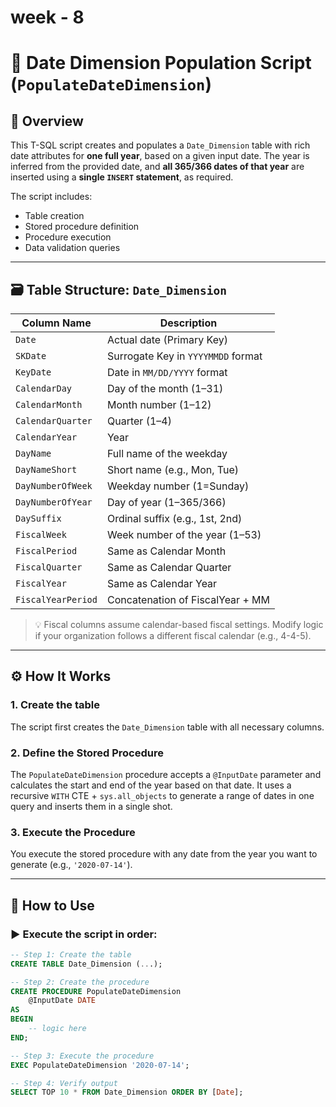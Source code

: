 # week - 8 

# 📅 Date Dimension Population Script (`PopulateDateDimension`)

## 📌 Overview

This T-SQL script creates and populates a `Date_Dimension` table with rich date attributes for **one full year**, based on a given input date. The year is inferred from the provided date, and **all 365/366 dates of that year** are inserted using a **single `INSERT` statement**, as required.

The script includes:
- Table creation
- Stored procedure definition
- Procedure execution
- Data validation queries

---

## 🗃️ Table Structure: `Date_Dimension`

| Column Name         | Description                            |
|---------------------|----------------------------------------|
| `Date`              | Actual date (Primary Key)              |
| `SKDate`            | Surrogate Key in `YYYYMMDD` format     |
| `KeyDate`           | Date in `MM/DD/YYYY` format            |
| `CalendarDay`       | Day of the month (1–31)                |
| `CalendarMonth`     | Month number (1–12)                    |
| `CalendarQuarter`   | Quarter (1–4)                          |
| `CalendarYear`      | Year                                   |
| `DayName`           | Full name of the weekday               |
| `DayNameShort`      | Short name (e.g., Mon, Tue)            |
| `DayNumberOfWeek`   | Weekday number (1=Sunday)              |
| `DayNumberOfYear`   | Day of year (1–365/366)                |
| `DaySuffix`         | Ordinal suffix (e.g., 1st, 2nd)        |
| `FiscalWeek`        | Week number of the year (1–53)         |
| `FiscalPeriod`      | Same as Calendar Month                 |
| `FiscalQuarter`     | Same as Calendar Quarter               |
| `FiscalYear`        | Same as Calendar Year                  |
| `FiscalYearPeriod`  | Concatenation of FiscalYear + MM       |

> 💡 Fiscal columns assume calendar-based fiscal settings. Modify logic if your organization follows a different fiscal calendar (e.g., 4-4-5).

---

## ⚙️ How It Works

### 1. Create the table

The script first creates the `Date_Dimension` table with all necessary columns.

### 2. Define the Stored Procedure

The `PopulateDateDimension` procedure accepts a `@InputDate` parameter and calculates the start and end of the year based on that date. It uses a recursive `WITH` CTE + `sys.all_objects` to generate a range of dates in one query and inserts them in a single shot.

### 3. Execute the Procedure

You execute the stored procedure with any date from the year you want to generate (e.g., `'2020-07-14'`).

---

## 🚀 How to Use

### ▶️ Execute the script in order:

```sql
-- Step 1: Create the table
CREATE TABLE Date_Dimension (...);

-- Step 2: Create the procedure
CREATE PROCEDURE PopulateDateDimension
    @InputDate DATE
AS
BEGIN
    -- logic here
END;

-- Step 3: Execute the procedure
EXEC PopulateDateDimension '2020-07-14';

-- Step 4: Verify output
SELECT TOP 10 * FROM Date_Dimension ORDER BY [Date];
